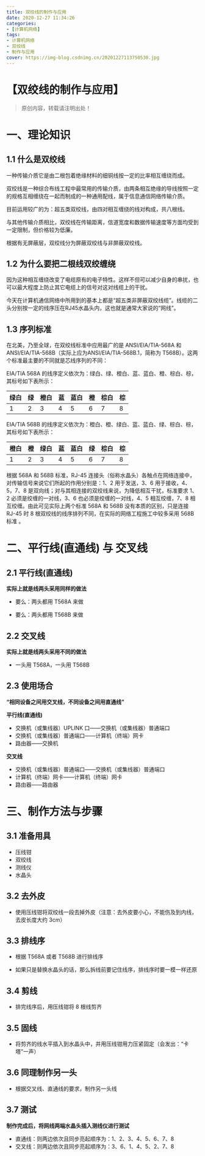 ```yaml
---
title: 双绞线的制作与应用
date: 2020-12-27 11:34:26
categories:
- [计算机网络]
tags:
- 计算机网络
- 双绞线
- 制作与应用
cover: https://img-blog.csdnimg.cn/20201227113750530.jpg
---
```


# 【双绞线的制作与应用】

> 原创内容，转载请注明出处！

# 一、理论知识

## 1.1 什么是双绞线

一种传输介质它是由二根包着绝缘材料的细铜线按一定的比率相互缠绕而成。

双绞线是一种综合布线工程中最常用的传输介质，由两条相互绝缘的导线按照一定的规格互相缠绕在一起而制成的一种通用配线，属于信息通信网络传输介质。

目前运用较广的为：超五类双绞线，由四对相互缠绕的线对构成，共八根线。

与其他传输介质相比，双绞线在传输距离，信道宽度和数据传输速度等方面均受到一定限制，但价格较为低廉。

根据有无屏蔽层，双绞线分为屏蔽双绞线与非屏蔽双绞线。

## 1.2 为什么要把二根线双绞缠绕

因为这种相互缠绕改变了电缆原有的电子特性。这样不但可以减少自身的串扰，也可以最大程度上防止其它电缆上的信号对这对线缆上的干扰。

今天在计算机通信网络中所用到的基本上都是“超五类非屏蔽双绞线缆”。线缆的二头分别按一定的线序压在RJ45水晶头内，这也就是通常大家说的“网线”。

## 1.3 序列标准

在北美，乃至全球，在双绞线标准中应用最广的是 ANSI/EIA/TIA-568A 和 ANSI/EIA/TIA-568B（实际上应为ANSI/EIA/TIA-568B.1，简称为 T568B）。这两个标准最主要的不同就是芯线序列的不同：

EIA/TIA 568A 的线序定义依次为：绿白、绿、橙白、蓝、蓝白、橙、棕白、棕，其标号如下表所示：

| 绿白 | 绿   | 橙白 | 蓝   | 蓝白 | 橙   | 棕白 | 棕   |
| ---- | ---- | ---- | ---- | ---- | ---- | ---- | ---- |
| 1    | 2    | 3    | 4    | 5    | 6    | 7    | 8    |

EIA/TIA 568B 的线序定义依次为：橙白、橙、绿白、蓝、蓝白、绿、棕白、棕，其标号如下表所示：

| 橙白 | 橙   | 绿白 | 蓝   | 蓝白 | 绿   | 棕白 | 棕   |
| ---- | ---- | ---- | ---- | ---- | ---- | ---- | ---- |
| 1    | 2    | 3    | 4    | 5    | 6    | 7    | 8    |

根据 568A 和 568B 标准，RJ-45 连接头（俗称水晶头）各触点在网络连接中，对传输信号来说它们所起的作用分别是：1、2 用于发送，3、6 用于接收，4、5，7、8 是双向线；对与其相连接的双绞线来说，为降低相互干扰，标准要求 1、2 必须是绞缠的一对线，3、6 也必须是绞缠的一对线，4、5 相互绞缠，7、8 相互绞缠。由此可见实际上两个标准 568A 和 568B 没有本质的区别，只是连接 RJ-45 时 8 根双绞线的线序排列不同，在实际的网络工程施工中较多采用 568B 标准 。

# 二、平行线(直通线) 与 交叉线

## 2.1 平行线(直通线)

**实际上就是线两头采用同样的做法**

- 要么：两头都用 T568A 来做

- 要么：两头都用 T568B 来做

## 2.2 交叉线

**实际上就是线两头采用不同的做法**

- 一头用 T568A，一头用 T568B

## 2.3 使用场合

**“相同设备之间用交叉线，不同设备之间用直通线”**

**平行线(直通线)**

- 交换机（或集线器）UPLINK 口——交换机（或集线器）普通端口
- 交换机（或集线器）普通端口——计算机（终端）网卡
- 路由器——交换机

**交叉线**

- 交换机（或集线器）普通端口——交换机（或集线器）普通端口
- 计算机（终端）网卡——计算机（终端）网卡
- 路由器——路由器

# 三、制作方法与步骤

## 3.1 准备用具

- 压线钳
- 双绞线
- 测线仪
- 水晶头

## 3.2 去外皮

- 使用压线钳将双绞线一段去掉外皮（注意：去外皮要小心，不能伤及到内线，去皮长度大约 3cm）

## 3.3 排线序

- 根据 T568A 或者 T568B 进行排线序

- 如果只是替换水晶头的话，那么拆线前要记住线序，排线序时要一模一样还原

## 3.4 剪线

- 排完线序后，用压线钳将 8 根线剪齐

## 3.5 固线

- 将剪齐的线水平插入到水晶头中，并用压线钳用力压紧固定（会发出：“卡塔”一声）

## 3.6 同理制作另一头

- 根据交叉线、直通线的要求，制作另一头线

## 3.7 测试

**制作完成后，将网线两端水晶头插入测线仪进行测试**

- 直通线：则两边依次且同步亮起顺序为：1、2、3、4、5、6、7、8
- 交叉线：则两边依次且同步亮起顺序为：3、6、1、4、5、2、7、8
